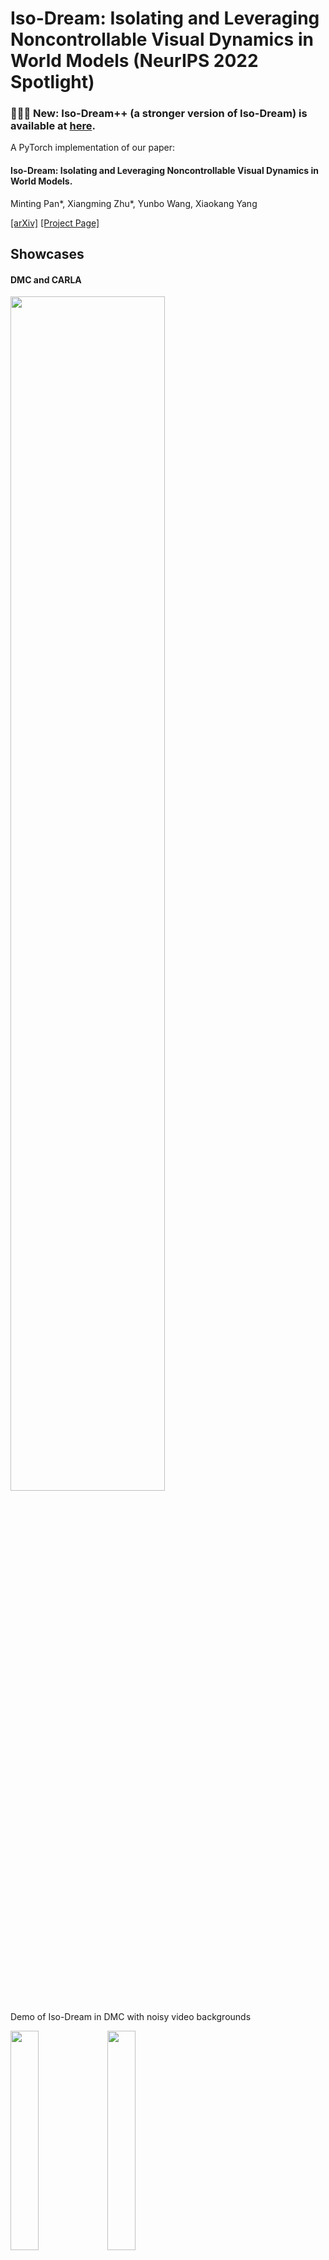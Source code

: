 # Iso-Dream: Isolating and Leveraging Noncontrollable Visual Dynamics in World Models (NeurIPS 2022 Spotlight)

### 🌟🌟🌟 New: Iso-Dream++ (a stronger version of Iso-Dream) is available at [here](https://github.com/panmt/MBRL_with_Isolated_Imaginations).

A PyTorch implementation of our paper: 
#### Iso-Dream: Isolating and Leveraging Noncontrollable Visual Dynamics in World Models.

Minting Pan*, Xiangming Zhu*, Yunbo Wang, Xiaokang Yang

[[arXiv]](https://arxiv.org/abs/2205.13817)  [[Project Page]](https://sites.google.com/view/iso-dream)

## Showcases

#### DMC and CARLA

<img src="https://github.com/panmt/Iso-Dream/blob/main/picture/dmc_carla_vis.png" width="70%" align=“center” />

Demo of Iso-Dream in DMC with noisy video backgrounds

<img src="https://github.com/panmt/Iso-Dream/blob/main/picture/dmc_demo.gif" width="30%" align=“center” /> <img src="https://github.com/panmt/Iso-Dream/blob/main/picture/dmc_demo_2.gif" width="30%" align=“center” />

Demo of Iso-Dream in CARLA

<img src="https://github.com/panmt/Iso-Dream/blob/main/picture/carla_demo.gif" width="30%" align=“center” /> <img src="https://github.com/panmt/Iso-Dream/blob/main/picture/carla_demo_2.gif" width="30%" align=“center” />


#### BAIR

<img src="https://github.com/panmt/Iso-Dream/blob/main/picture/bair_vis.png" width="85%" align=“center” />

## Get Started
Iso-Dream is implemented and tested on Ubuntu 18.04 with python == 3.7, PyTorch == 1.9.0:

1. Create an environment 
   ```
   conda create -n iso-env python=3.7
   conda activate iso-env
   ```   

2. Install dependencies
   ```
   pip install -r requirements.txt
   ```

### DMC / CARLA

#### For CARLA environment:

  1. Setup
  
     Download and setup CARLA 0.9.10
     ```
     chmod +x setup_carla.sh
     ./setup_carla.sh
     ```
     
     Add to your python path:
     ```
     export PYTHONPATH=$PYTHONPATH:/home/CARLA_0.9.10/PythonAPI
     export PYTHONPATH=$PYTHONPATH:/home/CARLA_0.9.10/PythonAPI/carla
     export PYTHONPATH=$PYTHONPATH:/home/CARLA_0.9.10/PythonAPI/carla/dist/carla-0.9.10-py3.7-linux-x86_64.egg
     ```
     and merge the directories, i.e., put 'carla_env_dream.py' into 'CARLA_0.9.10/PythonAPI/carla/agents/navigation/'.

  2. Training
  
     Terminal 1:
     ```
     cd CARLA_0.9.10
     bash CarlaUE4.sh -fps 20 -opengl
     ```

     Terminal 2:
     ```
     cd dmc_carla_iso
     python dreamer.py --logdir log/iso_carla --action_step 20 --free_step 50 --kl_balance 0.8 --action_scale 1 --seed 9 --configs defaults carla
     ```

  3. Evaluation
     ```
     cd dmc_carla_iso
     python test.py --logdir test --action_step 20 --free_step 50 --kl_balance 0.8 --configs defaults carla
     ```

#### For DMC environment:

  1. Setup DMC with video background
  
     Download 'envs' from [Google Drive](https://drive.google.com/drive/folders/1vAHRBx7zlK-XHowSOAv-gBPWlubvpnCo?usp=sharing) and put it in the 'dmc_carla_iso'. The dependencies can then be installed with the following commands:
  
     ```
     cd dmc_carla_iso
     
     cd ./envs/dm_control
     pip install -e .
     
     cd ../dmc2gym
     pip install -e .

     cd ../..
     ```

  2. Training
     ```
     python dreamer.py --logdir log/iso_dmc --kl_balance 0.8 --seed 4 --configs defaults dmc --task dmcbg_walker_walk
     ```
  

### BAIR / RoboNet
Train and test Iso-Dream on BAIR and RoboNet datasets. Also, install Tensorflow 2.1.0 for BAIR dataloader.

1. Download BAIR data. 
   ```
   wget http://rail.eecs.berkeley.edu/datasets/bair_robot_pushing_dataset_v0.tar
   ```

2. Train the model. You can use the following bash script to train the model. The learned model will be saved in the `--save_dir` folder.
  The generated future frames will be saved in the `--gen_frm_dir` folder. 
    ```
    cd bair_robonet_iso
    sh train_iso_model.sh
    ```

## Citation

Pan, Minting and Zhu, Xiangming and Wang, Yunbo and Yang, Xiaokang. "Iso-Dream: Isolating and Leveraging Noncontrollable Visual Dynamics in World Models". Advances in Neural Information Processing Systems. 2022.

```
@inproceedings{paniso,
  title={Iso-Dream: Isolating and Leveraging Noncontrollable Visual Dynamics in World Models},
  author={Pan, Minting and Zhu, Xiangming and Wang, Yunbo and Yang, Xiaokang},
  booktitle={Advances in Neural Information Processing Systems}
  year={2022}
}
```

## Acknowledgement
We appreciate the following github repos where we borrow code from:

https://github.com/jsikyoon/dreamer-torch

https://github.com/thuml/predrnn-pytorch



